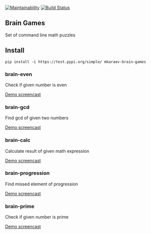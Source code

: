 [![Maintainability](https://api.codeclimate.com/v1/badges/a99a88d28ad37a79dbf6/maintainability)](https://codeclimate.com/github/codeclimate/codeclimate/maintainability)
[![Build Status](https://travis-ci.org/mkaraev/python-project-lvl1.svg?branch=master)](https://travis-ci.org/mkaraev/python-project-lvl1)
## Brain Games
Set of command line math puzzles

## Install

``pip install -i https://test.pypi.org/simple/ mkaraev-brain-games``

### brain-even
Check if given number is even

[Demo screencast](https://asciinema.org/a/Ws0WByvOLV5YUdQQYoLPzwrIp)

### brain-gcd
Find gcd of given two numbers

[Demo screencast](https://asciinema.org/a/SO9D4VtqiASPLsg3icqGSPXs7)

### brain-calc
Calculate result of given math expression

[Demo screencast](https://asciinema.org/a/jgEGPec79LXHuWE3O0JiRfPlo)

### brain-progression
Find missed element of progression

[Demo screencast](https://asciinema.org/a/3D4cM7xC3ICHOxxdwGoMpO0jo)

### brain-prime
Check if given number is prime

[Demo screencast](https://asciinema.org/a/MokdEQwhEt3pGqGcx8W6jzVIk)
